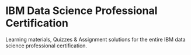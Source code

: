 # IBM Data Science Professional Certification
 Learning materials, Quizzes & Assignment solutions for the entire IBM data science professional certification.
